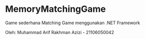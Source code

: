 # MemoryMatchingGame
Game sederhana Matching Game menggunakan .NET Framework 

Oleh: Muhammad Arif Rakhman Azizi - 21106050042
